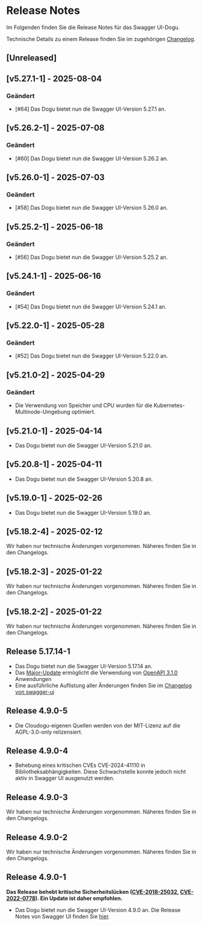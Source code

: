 # Release Notes

Im Folgenden finden Sie die Release Notes für das Swagger UI-Dogu. 

Technische Details zu einem Release finden Sie im zugehörigen [Changelog](https://docs.cloudogu.com/de/docs/dogus/swaggerui/CHANGELOG/).

## [Unreleased]

## [v5.27.1-1] - 2025-08-04
### Geändert
- [#64] Das Dogu bietet nun die Swagger UI-Version 5.27.1 an.

## [v5.26.2-1] - 2025-07-08
### Geändert
- [#60] Das Dogu bietet nun die Swagger UI-Version 5.26.2 an.

## [v5.26.0-1] - 2025-07-03
### Geändert
- [#58] Das Dogu bietet nun die Swagger UI-Version 5.26.0 an.

## [v5.25.2-1] - 2025-06-18
### Geändert
- [#56] Das Dogu bietet nun die Swagger UI-Version 5.25.2 an.

## [v5.24.1-1] - 2025-06-16
### Geändert
- [#54] Das Dogu bietet nun die Swagger UI-Version 5.24.1 an.

## [v5.22.0-1] - 2025-05-28
### Geändert
- [#52] Das Dogu bietet nun die Swagger UI-Version 5.22.0 an.

## [v5.21.0-2] - 2025-04-29
### Geändert
- Die Verwendung von Speicher und CPU wurden für die Kubernetes-Multinode-Umgebung optimiert.

## [v5.21.0-1] - 2025-04-14
- Das Dogu bietet nun die Swagger UI-Version 5.21.0 an.

## [v5.20.8-1] - 2025-04-11
- Das Dogu bietet nun die Swagger UI-Version 5.20.8 an.

## [v5.19.0-1] - 2025-02-26

- Das Dogu bietet nun die Swagger UI-Version 5.19.0 an.

## [v5.18.2-4] - 2025-02-12

Wir haben nur technische Änderungen vorgenommen. Näheres finden Sie in den Changelogs.

## [v5.18.2-3] - 2025-01-22

Wir haben nur technische Änderungen vorgenommen. Näheres finden Sie in den Changelogs.

## [v5.18.2-2] - 2025-01-22

Wir haben nur technische Änderungen vorgenommen. Näheres finden Sie in den Changelogs.

## Release 5.17.14-1
- Das Dogu bietet nun die Swagger UI-Version 5.17.14 an.
- Das [Major-Update](https://github.com/swagger-api/swagger-ui/releases/tag/v5.0.0) ermöglicht die Verwendung von [OpenAPI 3.1.0](https://github.com/OAI/OpenAPI-Specification/blob/master/versions/3.1.0.md) Anwendungen
- Eine ausführliche Auflistung aller Änderungen finden Sie im [Changelog von swagger-ui](https://github.com/swagger-api/swagger-ui/releases?page=1) 

## Release 4.9.0-5
- Die Cloudogu-eigenen Quellen werden von der MIT-Lizenz auf die AGPL-3.0-only relizensiert.

## Release 4.9.0-4

* Behebung eines kritischen CVEs CVE-2024-41110 in Bibliotheksabhängigkeiten. Diese Schwachstelle konnte jedoch nicht aktiv in Swagger UI ausgenutzt werden.

## Release 4.9.0-3

Wir haben nur technische Änderungen vorgenommen. Näheres finden Sie in den Changelogs.

## Release 4.9.0-2

Wir haben nur technische Änderungen vorgenommen. Näheres finden Sie in den Changelogs.

## Release 4.9.0-1

**Das Release behebt kritische Sicherheitslücken ([CVE-2018-25032](https://security.alpinelinux.org/vuln/CVE-2018-25032), [CVE-2022-0778](https://security.alpinelinux.org/vuln/CVE-2022-0778)). Ein Update ist daher empfohlen.**

* Das Dogu bietet nun die Swagger UI-Version 4.9.0 an. Die Release Notes von Swagger UI finden Sie [hier](https://github.com/swagger-api/swagger-ui/releases/tag/v4.9.0).
